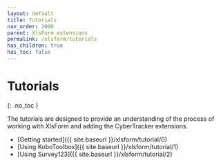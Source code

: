 ```yaml
---
layout: default
title: Tutorials
nav_order: 3000
parent: XlsForm extensions
permalink: /xlsform/tutorials
has_children: true
has_toc: false
---
```

Tutorials
========================
{: .no_toc }

The tutorials are designed to provide an understanding of the process of working with XlsForm and adding the CyberTracker extensions.

- [Getting started]({{ site.baseurl }}/xlsform/tutorial/0)
- [Using KoboToolbox]({{ site.baseurl }}/xlsform/tutorial/1)
- [Using Survey123]({{ site.baseurl }}/xlsform/tutorial/2)
